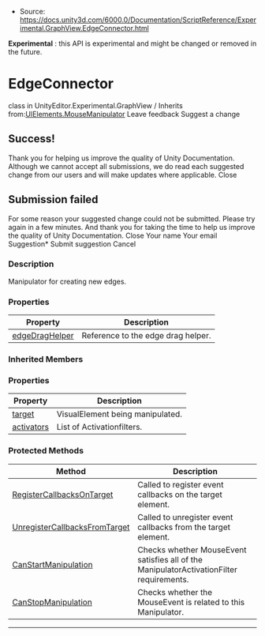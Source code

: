 * Source: https://docs.unity3d.com/6000.0/Documentation/ScriptReference/Experimental.GraphView.EdgeConnector.html

**Experimental** : this API is experimental and might be changed or removed in the future.
# EdgeConnector
class in UnityEditor.Experimental.GraphView
/
Inherits from:[UIElements.MouseManipulator](https://docs.unity3d.com/6000.0/Documentation/ScriptReference/UIElements.MouseManipulator.html)
Leave feedback
Suggest a change
## Success!
Thank you for helping us improve the quality of Unity Documentation. Although we cannot accept all submissions, we do read each suggested change from our users and will make updates where applicable.
Close
## Submission failed
For some reason your suggested change could not be submitted. Please <a>try again</a> in a few minutes. And thank you for taking the time to help us improve the quality of Unity Documentation.
Close
Your name Your email Suggestion* Submit suggestion
Cancel
### Description
Manipulator for creating new edges.
### Properties
Property | Description  
---|---  
[edgeDragHelper](https://docs.unity3d.com/6000.0/Documentation/ScriptReference/Experimental.GraphView.EdgeConnector-edgeDragHelper.html) | Reference to the edge drag helper.  
### Inherited Members
### Properties
Property | Description  
---|---  
[target](https://docs.unity3d.com/6000.0/Documentation/ScriptReference/UIElements.Manipulator-target.html) |  VisualElement being manipulated.   
[activators](https://docs.unity3d.com/6000.0/Documentation/ScriptReference/UIElements.MouseManipulator-activators.html) |  List of Activationfilters.   
### Protected Methods
Method | Description  
---|---  
[RegisterCallbacksOnTarget](https://docs.unity3d.com/6000.0/Documentation/ScriptReference/UIElements.Manipulator.RegisterCallbacksOnTarget.html) |  Called to register event callbacks on the target element.   
[UnregisterCallbacksFromTarget](https://docs.unity3d.com/6000.0/Documentation/ScriptReference/UIElements.Manipulator.UnregisterCallbacksFromTarget.html) |  Called to unregister event callbacks from the target element.   
[CanStartManipulation](https://docs.unity3d.com/6000.0/Documentation/ScriptReference/UIElements.MouseManipulator.CanStartManipulation.html) |  Checks whether MouseEvent satisfies all of the ManipulatorActivationFilter requirements.   
[CanStopManipulation](https://docs.unity3d.com/6000.0/Documentation/ScriptReference/UIElements.MouseManipulator.CanStopManipulation.html) |  Checks whether the MouseEvent is related to this Manipulator.   
* * *
